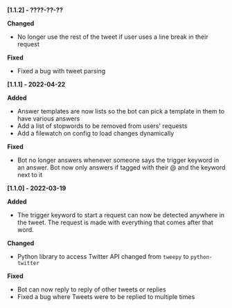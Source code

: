 **[1.1.2] - ????-??-??**


**Changed**

- No longer use the rest of the tweet if user uses a line break in their request

**Fixed**

- Fixed a bug with tweet parsing

**[1.1.1] - 2022-04-22**


**Added**

- Answer templates are now lists so the bot can pick a template in them to have various answers
- Add a list of stopwords to be removed from users' requests
- Add a filewatch on config to load changes dynamically

**Fixed**

- Bot no longer answers whenever someone says the trigger keyword in an answer. Bot now only answers if tagged with their @ and the keyword next to it

**[1.1.0] - 2022-03-19**


**Added**

- The trigger keyword to start a request can now be detected anywhere in the tweet. The request is made with everything that comes after that word.

**Changed**

- Python library to access Twitter API changed from `tweepy` to `python-twitter`

**Fixed**

- Bot can now reply to reply of other tweets or replies
- Fixed a bug where Tweets were to be replied to multiple times
